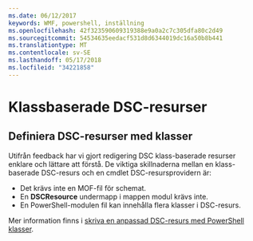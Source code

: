 ```yaml
---
ms.date: 06/12/2017
keywords: WMF, powershell, inställning
ms.openlocfilehash: 42f323590609319388e9a0a2c7c305dfa80c2d49
ms.sourcegitcommit: 54534635eedacf531d8d6344019dc16a50b8b441
ms.translationtype: MT
ms.contentlocale: sv-SE
ms.lasthandoff: 05/17/2018
ms.locfileid: "34221858"
---
```

# <a name="class-based-dsc-resources"></a>Klassbaserade DSC-resurser

## <a name="defining-dsc-resources-with-classes"></a>Definiera DSC-resurser med klasser

Utifrån feedback har vi gjort redigering DSC klass-baserade resurser enklare och lättare att förstå.
De viktiga skillnaderna mellan en klass-baserade DSC-resurs och en cmdlet DSC-resursprovidern är:

* Det krävs inte en MOF-fil för schemat.
* En **DSCResource** undermapp i mappen modul krävs inte.
* En PowerShell-modulen fil kan innehålla flera klasser i DSC-resurs.

Mer information finns i [skriva en anpassad DSC-resurs med PowerShell klasser](https://msdn.microsoft.com/powershell/dsc/authoringresource).

